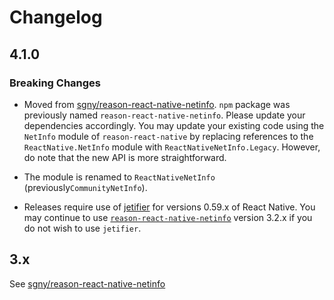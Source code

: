 # Changelog

## 4.1.0

### Breaking Changes

- Moved from
  [sgny/reason-react-native-netinfo](https://github.com/sgny/reason-react-native-netinfo#readme).
  `npm` package was previously named `reason-react-native-netinfo`. Please
  update your dependencies accordingly. You may update your existing code using
  the `NetInfo` module of `reason-react-native` by replacing references to the
  `ReactNative.NetInfo` module with `ReactNativeNetInfo.Legacy`. However, do
  note that the new API is more straightforward.

- The module is renamed to `ReactNativeNetInfo` (previously`CommunityNetInfo`).

- Releases require use of [jetifier](https://github.com/mikehardy/jetifier) for
  versions 0.59.x of React Native. You may continue to use
  [`reason-react-native-netinfo`](https://www.npmjs.com/package/reason-react-native-netinfo)
  version 3.2.x if you do not wish to use `jetifier`.

## 3.x

See
[sgny/reason-react-native-netinfo](https://github.com/sgny/reason-react-native-netinfo/tree/3.2.4])
